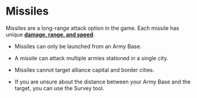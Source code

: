 # Missiles

Missiles are a long-range attack option in the game. Each missile has unique **[damage, range, and speed](../weapons/missiles.md)**.

- Missiles can only be launched from an Army Base. 

- A missile can attack multiple armies stationed in a single city.

- Missiles cannot target alliance capital and border cities.

- If you are unsure about the distance between your Army Base and the target, you can use the Survey tool.
